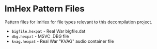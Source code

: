 # ImHex Pattern Files
Pattern files for [ImHex](https://imhex.werwolv.net/) for file types relevant to this decompilation project.

- `bigfile.hexpat` - Real War bigfile.dat
- `dbg.hexpat` - MSVC .DBG file
- `kvag.hexpat` - Real War "KVAG" audio container file
